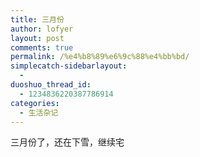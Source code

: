 ```yaml
---
title: 三月份
author: lofyer
layout: post
comments: true
permalink: /%e4%b8%89%e6%9c%88%e4%bb%bd/
simplecatch-sidebarlayout:
  - 
duoshuo_thread_id:
  - 1234836220387786914
categories:
  - 生活杂记
---
```

三月份了，还在下雪，继续宅